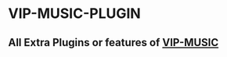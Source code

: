 # VIP-MUSIC-PLUGIN
## All Extra Plugins or features of [VIP-MUSIC](https://github.com/THE-VIP-BOY-OP/VIP-MUSIC)
